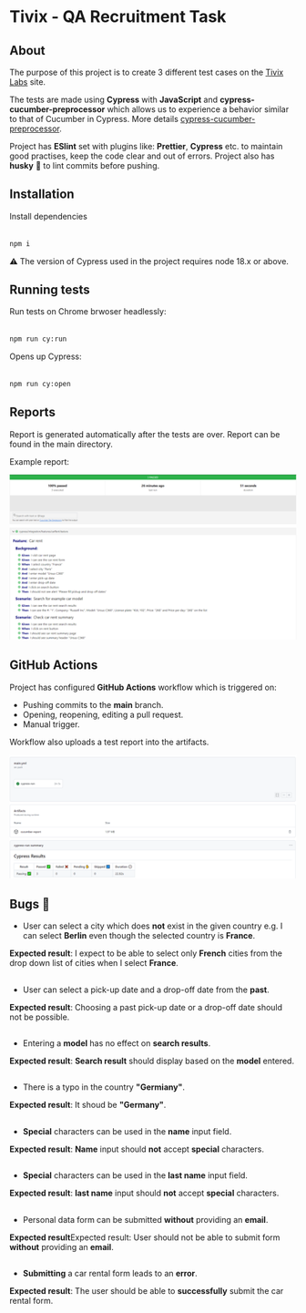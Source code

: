 
# Tivix - QA Recruitment Task

  
## About
The purpose of this project is to create 3 different test cases on the [Tivix Labs](http://qalab.pl.tivixlabs.com/) site.

The tests are made using **Cypress** with **JavaScript** and **cypress-cucumber-preprocessor** which allows us to experience a behavior similar to that of Cucumber in Cypress. More details [cypress-cucumber-preprocessor](https://github.com/badeball/cypress-cucumber-preprocessor).

Project has **ESlint** set with plugins like: **Prettier**, **Cypress** etc. to maintain good practises, keep the code clear and out of errors.
Project also has **husky** 🐶 to lint commits before pushing.

## Installation

Install dependencies

```sh

npm i

```  

⚠️ The version of Cypress used in the project requires node 18.x or above.


## Running tests

Run tests on Chrome brwoser headlessly:

```sh

npm run cy:run

```

Opens up Cypress:

```sh

npm run cy:open

```

## Reports

Report is generated automatically after the tests are over. Report can be found in the main directory.

Example report:

![Report screenshot](/cypress/screenshots/reportScreenshot.png?raw=true)

## GitHub Actions

Project has configured **GitHub Actions** workflow which is triggered on:
- Pushing commits to the **main** branch.
- Opening, reopening, editing a pull request.
- Manual trigger.

Workflow also uploads a test report into the artifacts.

![GitHub Actions Report screenshot](/cypress/screenshots/ghActionsReportScreenshot.png?raw=true)

## Bugs 🐛

- User can select a city which does **not** exist in the given country e.g. I can select **Berlin** even though the selected country is **France**.

**Expected result**: I expect to be able to select only **French** cities from the drop down list of cities when I select **France**.
##

- User can select a pick-up date and a drop-off date from the **past**.

**Expected result**: Choosing a past pick-up date or a drop-off date should not be possible.
##

- Entering a **model** has no effect on **search results**.

**Expected result**: **Search result** should display based on the **model** entered.
##

- There is a typo in the country **"Germiany"**.

**Expected result**: It shoud be **"Germany"**.
##

- **Special** characters can be used in the **name** input field.

**Expected result**: **Name** input should **not** accept **special** characters.
##

- **Special** characters can be used in the **last name** input field.

**Expected result**: **last name** input should **not** accept **special** characters.
##

- Personal data form can be submitted **without** providing an **email**.

**Expected result**Expected result: User should not be able to submit form **without** providing an **email**.
##

- **Submitting** a car rental form leads to an **error**.

**Expected result**: The user should be able to **successfully** submit the car rental form.
